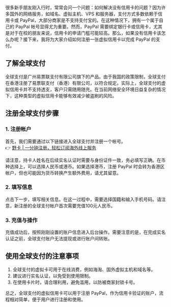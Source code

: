 很多新手朋友刚入行时，常常会问一个问题：如何解决没有信用卡的问题？因为许多国外的网络服务，如域名、虚拟主机、VPS 和服务器，支付方式多数依赖于信用卡或 PayPal，大部分商家是不支持支付宝的。在这种情况下，拥有一个属于自己的 PayPal 帐号显得尤为重要。然而，PayPal 需要绑定银行卡或信用卡，尤其是对于在校的朋友来说，信用卡的申请门槛可能较高。那么，如果没有信用卡该怎么办呢？接下来，我将为大家介绍如何注册一张虚拟信用卡以完成 PayPal 的支付。

## 了解全球支付

全球支付是广州易票联支付有限公司旗下的产品。由于我国的政策限制，全球支付在香港注册了易票联支付（香港）有限公司，以符合规定。实际上，全球支付的虚拟信用卡并不支持透支，客户只需随用随充。在当前网络安全环境日益复杂的情况下，这种类型的虚拟信用卡能够有效减少被盗刷的风险。

## 注册全球支付步骤

### 1. 注册帐户

首先，我们需要通过以下链接进入全球支付并注册一个帐号。  
👉 [野卡 | 一分钟注册，轻松订阅海外线上服务](https://bit.ly/bewildcard)

请注意，持卡人姓名在后续实名认证时需要与身份证件一致，务必填写正确。在币种选择上，可以选择人民币或港币。如果选择港币，注册 PayPal 时会转为香港区帐户，但也可能因为货币转换产生额外费用，请尤其留意。

### 2. 填写信息

点击下一步，填写相关信息。在这一过程中，需要选择国籍和输入手机号码。请注意，新注册的全球支付帐户首次需要充值100元人民币。

### 3. 充值与操作

充值成功后，按照刚刚设置的账户信息进入后台操作。需要注意的是，在完成实名认证之前，全球支付账户无法提现或进行账户间转账。

## 使用全球支付的注意事项

1. 全球支付的虚拟卡可用于在线消费，例如海淘、国外虚拟主机和域名等。
2. 建议进行实名认证，以免受到使用限制。
3. 在使用卡片时，请合理利用，避免滥用，以防被商家封锁卡号。

总之，全球支付的虚拟信用卡可以用于注册 PayPal，作为信用卡验证的账户，流程相对简单，便于用户进行注册和使用。